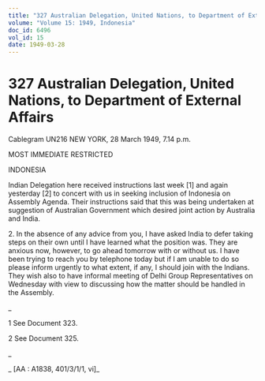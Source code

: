 ```yaml
---
title: "327 Australian Delegation, United Nations, to Department of External Affairs"
volume: "Volume 15: 1949, Indonesia"
doc_id: 6496
vol_id: 15
date: 1949-03-28
---
```


# 327 Australian Delegation, United Nations, to Department of External Affairs

Cablegram UN216 NEW YORK, 28 March 1949, 7.14 p.m.

MOST IMMEDIATE RESTRICTED

INDONESIA

Indian Delegation here received instructions last week [1] and again yesterday [2] to concert with us in seeking inclusion of Indonesia on Assembly Agenda. Their instructions said that this was being undertaken at suggestion of Australian Government which desired joint action by Australia and India.

2\. In the absence of any advice from you, I have asked India to defer taking steps on their own until I have learned what the position was. They are anxious now, however, to go ahead tomorrow with or without us. I have been trying to reach you by telephone today but if I am unable to do so please inform urgently to what extent, if any, I should join with the Indians. They wish also to have informal meeting of Delhi Group Representatives on Wednesday with view to discussing how the matter should be handled in the Assembly.

_

1 See Document 323.

2 See Document 325.

_

_ [AA : A1838, 401/3/1/1, vi]_
